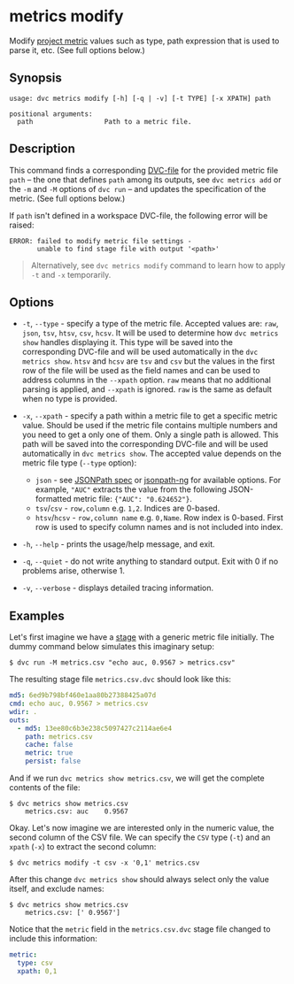 # metrics modify

Modify [project metric](/doc/commands-reference/metrics) values such as type,
path expression that is used to parse it, etc. (See full options below.)

## Synopsis

```usage
usage: dvc metrics modify [-h] [-q | -v] [-t TYPE] [-x XPATH] path

positional arguments:
  path                  Path to a metric file.
```

## Description

This command finds a corresponding [DVC-file](/doc/user-guide/dvc-file-format)
for the provided metric file `path` – the one that defines `path` among its
<abbr>outputs</abbr>, see `dvc metrics add` or the `-m` and `-M` options of
`dvc run` – and updates the specification of the metric. (See full options
below.)

If `path` isn't defined in a <abbr>workspace</abbr> DVC-file, the following
error will be raised:

```dvc
ERROR: failed to modify metric file settings -
       unable to find stage file with output '<path>'
```

> Alternatively, see `dvc metrics modify` command to learn how to apply `-t` and
> `-x` temporarily.

## Options

- `-t`, `--type` - specify a type of the metric file. Accepted values are:
  `raw`, `json`, `tsv`, `htsv`, `csv`, `hcsv`. It will be used to determine how
  `dvc metrics show` handles displaying it. This type will be saved into the
  corresponding DVC-file and will be used automatically in the
  `dvc metrics show`. `htsv` and `hcsv` are `tsv` and `csv` but the values in
  the first row of the file will be used as the field names and can be used to
  address columns in the `--xpath` option. `raw` means that no additional
  parsing is applied, and `--xpath` is ignored. `raw` is the same as default
  when no type is provided.

- `-x`, `--xpath` - specify a path within a metric file to get a specific metric
  value. Should be used if the metric file contains multiple numbers and you
  need to get a only one of them. Only a single path is allowed. This path will
  be saved into the corresponding DVC-file and will be used automatically in
  `dvc metrics show`. The accepted value depends on the metric file type
  (`--type` option):

  - `json` - see [JSONPath spec](https://goessner.net/articles/JsonPath/) or
    [jsonpath-ng](https://github.com/h2non/jsonpath-ng) for available options.
    For example, `"AUC"` extracts the value from the following JSON-formatted
    metric file: `{"AUC": "0.624652"}`.
  - `tsv`/`csv` - `row,column` e.g. `1,2`. Indices are 0-based.
  - `htsv`/`hcsv` - `row,column name` e.g. `0,Name`. Row index is 0-based. First
    row is used to specify column names and is not included into index.

- `-h`, `--help` - prints the usage/help message, and exit.

- `-q`, `--quiet` - do not write anything to standard output. Exit with 0 if no
  problems arise, otherwise 1.

- `-v`, `--verbose` - displays detailed tracing information.

## Examples

Let's first imagine we have a [stage](/doc/commands-reference/run) with a
generic metric file initially. The dummy command below simulates this imaginary
setup:

```dvc
$ dvc run -M metrics.csv "echo auc, 0.9567 > metrics.csv"
```

The resulting stage file `metrics.csv.dvc` should look like this:

```yaml
md5: 6ed9b798bf460e1aa80b27388425a07d
cmd: echo auc, 0.9567 > metrics.csv
wdir: .
outs:
  - md5: 13ee80c6b3e238c5097427c2114ae6e4
    path: metrics.csv
    cache: false
    metric: true
    persist: false
```

And if we run `dvc metrics show metrics.csv`, we will get the complete contents
of the file:

```dvc
$ dvc metrics show metrics.csv
	metrics.csv: auc    0.9567
```

Okay. Let's now imagine we are interested only in the numeric value, the second
column of the CSV file. We can specify the `CSV` type (`-t`) and an `xpath`
(`-x`) to extract the second column:

```dvc
$ dvc metrics modify -t csv -x '0,1' metrics.csv
```

After this change `dvc metrics show` should always select only the value itself,
and exclude names:

```dvc
$ dvc metrics show metrics.csv
	metrics.csv: [' 0.9567']
```

Notice that the `metric` field in the `metrics.csv.dvc` stage file changed to
include this information:

```yaml
metric:
  type: csv
  xpath: 0,1
```
